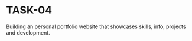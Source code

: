 # TASK-04
Building an personal portfolio website that showcases skills, info, projects and development.
